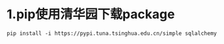 # 1.pip使用清华园下载package

```shell
pip install -i https://pypi.tuna.tsinghua.edu.cn/simple sqlalchemy
```

